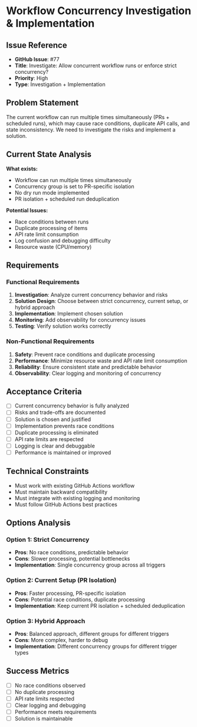 # Workflow Concurrency Investigation & Implementation

## Issue Reference
- **GitHub Issue**: #77
- **Title**: Investigate: Allow concurrent workflow runs or enforce strict concurrency?
- **Priority**: High
- **Type**: Investigation + Implementation

## Problem Statement
The current workflow can run multiple times simultaneously (PRs + scheduled runs), which may cause race conditions, duplicate API calls, and state inconsistency. We need to investigate the risks and implement a solution.

## Current State Analysis
**What exists:**
- Workflow can run multiple times simultaneously
- Concurrency group is set to PR-specific isolation
- No dry run mode implemented
- PR isolation + scheduled run deduplication

**Potential Issues:**
- Race conditions between runs
- Duplicate processing of items
- API rate limit consumption
- Log confusion and debugging difficulty
- Resource waste (CPU/memory)

## Requirements

### Functional Requirements
1. **Investigation**: Analyze current concurrency behavior and risks
2. **Solution Design**: Choose between strict concurrency, current setup, or hybrid approach
3. **Implementation**: Implement chosen solution
4. **Monitoring**: Add observability for concurrency issues
5. **Testing**: Verify solution works correctly

### Non-Functional Requirements
1. **Safety**: Prevent race conditions and duplicate processing
2. **Performance**: Minimize resource waste and API rate limit consumption
3. **Reliability**: Ensure consistent state and predictable behavior
4. **Observability**: Clear logging and monitoring of concurrency

## Acceptance Criteria
- [ ] Current concurrency behavior is fully analyzed
- [ ] Risks and trade-offs are documented
- [ ] Solution is chosen and justified
- [ ] Implementation prevents race conditions
- [ ] Duplicate processing is eliminated
- [ ] API rate limits are respected
- [ ] Logging is clear and debuggable
- [ ] Performance is maintained or improved

## Technical Constraints
- Must work with existing GitHub Actions workflow
- Must maintain backward compatibility
- Must integrate with existing logging and monitoring
- Must follow GitHub Actions best practices

## Options Analysis

### Option 1: Strict Concurrency
- **Pros**: No race conditions, predictable behavior
- **Cons**: Slower processing, potential bottlenecks
- **Implementation**: Single concurrency group across all triggers

### Option 2: Current Setup (PR Isolation)
- **Pros**: Faster processing, PR-specific isolation
- **Cons**: Potential race conditions, duplicate processing
- **Implementation**: Keep current PR isolation + scheduled deduplication

### Option 3: Hybrid Approach
- **Pros**: Balanced approach, different groups for different triggers
- **Cons**: More complex, harder to debug
- **Implementation**: Different concurrency groups for different trigger types

## Success Metrics
- [ ] No race conditions observed
- [ ] No duplicate processing
- [ ] API rate limits respected
- [ ] Clear logging and debugging
- [ ] Performance meets requirements
- [ ] Solution is maintainable
